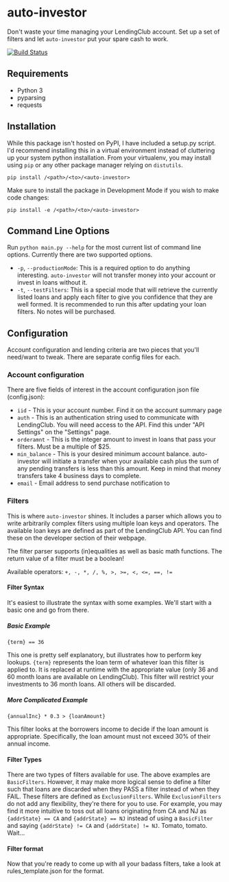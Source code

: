 # auto-investor
Don't waste your time managing your LendingClub account. Set up a set of filters and let `auto-investor` put your spare cash to work.

[![Build Status](https://travis-ci.org/jbutler/auto-investor.svg?branch=master)](https://travis-ci.org/jbutler/auto-investor)

## Requirements
* Python 3
* pyparsing
* requests

## Installation
While this package isn't hosted on PyPI, I have included a setup.py script. I'd recommend installing this in a virtual environment instead of cluttering up your system python installation. From your virtualenv, you may install using `pip` or any other package manager relying on `distutils`.

`pip install /<path>/<to>/<auto-investor>`

Make sure to install the package in Development Mode if you wish to make code changes:

`pip install -e /<path>/<to>/<auto-investor>`

## Command Line Options
Run `python main.py --help` for the most current list of command line options. Currently there are two supported options.
* `-p`, `--productionMode`: This is a required option to do anything interesting. `auto-investor` will not transfer money into your account or invest in loans without it.
* `-t`, `--testFilters`: This is a special mode that will retrieve the currently listed loans and apply each filter to give you confidence that they are well formed. It is recommended to run this after updating your loan filters. No notes will be purchased.

## Configuration
Account configuration and lending criteria are two pieces that you'll need/want to tweak. There are separate config files for each.

### Account configuration
There are five fields of interest in the account configuration json file (config.json):
* `iid` - This is your account number. Find it on the account summary page
* `auth` - This is an authentication string used to communicate with LendingClub. You will need access to the API. Find this under "API Settings" on the "Settings" page.
* `orderamnt` - This is the integer amount to invest in loans that pass your filters. Must be a multiple of $25.
* `min_balance` - This is your desired minimum account balance. auto-investor will initiate a transfer when your available cash plus the sum of any pending transfers is less than this amount. Keep in mind that money transfers take 4 business days to complete.
* `email` - Email address to send purchase notification to

### Filters
This is where `auto-investor` shines. It includes a parser which allows you to write arbitrarily complex filters using multiple loan keys and operators. The available loan keys are defined as part of the LendingClub API. You can find these on the developer section of their webpage.

The filter parser supports (in)equalities as well as basic math functions. The return value of a filter must be a boolean!

Available operators: `+, -, *, /, %, >, >=, <, <=, ==, !=`

#### Filter Syntax
It's easiest to illustrate the syntax with some examples. We'll start with a basic one and go from there.

##### Basic Example
`{term} == 36`

This one is pretty self explanatory, but illustrates how to perform key lookups. `{term}` represents the loan term of whatever loan this filter is applied to. It is replaced at runtime with the appropriate value (only 36 and 60 month loans are available on LendingClub). This filter will restrict your investments to 36 month loans. All others will be discarded.

##### More Complicated Example
`{annualInc} * 0.3 > {loanAmount}`

This filter looks at the borrowers income to decide if the loan amount is appropriate. Specifically, the loan amount must not exceed 30% of their annual income.

#### Filter Types
There are two types of filters available for use. The above examples are `BasicFilters`. However, it may make more logical sense to define a filter such that loans are discarded when they PASS a filter instead of when they FAIL. These filters are defined as `ExclusionFilters`. While `ExclusionFilters` do not add any flexibility, they're there for you to use. For example, you may find it more intuitive to toss out all loans originating from CA and NJ as `{addrState} == CA` and `{addrState} == NJ` instead of using a `BasicFilter` and saying `{addrState} != CA` and `{addrState] != NJ`. Tomato, tomato. Wait...

#### Filter format
Now that you're ready to come up with all your badass filters, take a look at rules_template.json for the format.

